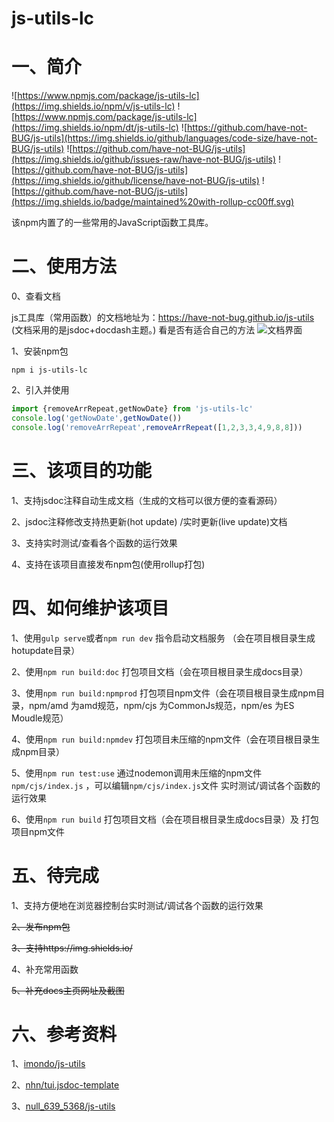 # js-utils-lc

# 一、简介
![https://www.npmjs.com/package/js-utils-lc](https://img.shields.io/npm/v/js-utils-lc)
![https://www.npmjs.com/package/js-utils-lc](https://img.shields.io/npm/dt/js-utils-lc)
![https://github.com/have-not-BUG/js-utils](https://img.shields.io/github/languages/code-size/have-not-BUG/js-utils)
![https://github.com/have-not-BUG/js-utils](https://img.shields.io/github/issues-raw/have-not-BUG/js-utils)
![https://github.com/have-not-BUG/js-utils](https://img.shields.io/github/license/have-not-BUG/js-utils)
![https://github.com/have-not-BUG/js-utils](https://img.shields.io/badge/maintained%20with-rollup-cc00ff.svg)





该npm内置了的一些常用的JavaScript函数工具库。




# 二、使用方法

0、查看文档

js工具库（常用函数）的文档地址为：https://have-not-bug.github.io/js-utils
(文档采用的是jsdoc+docdash主题。)
看是否有适合自己的方法
![文档界面](https://publicimage-1251317493.file.myqcloud.com/reportBug/202107191818355815.png)

1、安装npm包

`npm i js-utils-lc`

2、引入并使用

```javascript
import {removeArrRepeat,getNowDate} from 'js-utils-lc'
console.log('getNowDate',getNowDate())
console.log('removeArrRepeat',removeArrRepeat([1,2,3,3,4,9,8,8]))
```

# 三、该项目的功能
1、支持jsdoc注释自动生成文档（生成的文档可以很方便的查看源码）

2、jsdoc注释修改支持热更新(hot update) /实时更新(live update)文档

3、支持实时测试/查看各个函数的运行效果

4、支持在该项目直接发布npm包(使用rollup打包)


# 四、如何维护该项目
1、使用`gulp serve`或者`npm run dev` 指令启动文档服务 （会在项目根目录生成hotupdate目录）

2、使用`npm run build:doc` 打包项目文档（会在项目根目录生成docs目录）

3、使用`npm run build:npmprod` 打包项目npm文件（会在项目根目录生成npm目录，npm/amd 为amd规范，npm/cjs 为CommonJs规范，npm/es 为ES Moudle规范）

4、使用`npm run build:npmdev` 打包项目未压缩的npm文件（会在项目根目录生成npm目录）

5、使用`npm run test:use` 通过nodemon调用未压缩的npm文件 `npm/cjs/index.js` ，可以编辑`npm/cjs/index.js`文件 实时测试/调试各个函数的运行效果

6、使用`npm run build` 打包项目文档（会在项目根目录生成docs目录）及 打包项目npm文件






# 五、待完成
1、支持方便地在浏览器控制台实时测试/调试各个函数的运行效果

~~2、发布npm包~~

~~3、支持https://img.shields.io/~~

4、补充常用函数

~~5、补充docs主页网址及截图~~

# 六、参考资料
1、[imondo/js-utils](https://github.com/imondo/js-utils) 
 
2、[nhn/tui.jsdoc-template](https://github.com/nhn/tui.jsdoc-template) 
 
3、[null_639_5368/js-utils](https://gitee.com/null_639_5368/js-utils)



